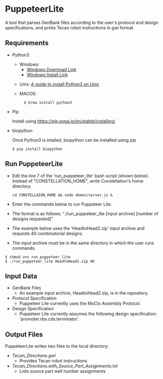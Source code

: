 # PuppeteerLite

A tool that parses GenBank files according to the user's protocol and design specifications, and prints Tecan robot instructions in gwl format.

## Requirements

- Python3
    * Windows:   
        * [Windows Download Link](https://www.python.org/downloads/)
        * [Windows Install Link](https://www.howtogeek.com/197947/how-to-install-python-on-windows/)

  - Unix:
    [A guide to install Python3 on Unix](http://docs.python-guide.org/en/latest/starting/install3/linux/)

  - MACOS: 
    ```
      $ brew install python3
     ```

- Pip

    Install using https://pip.pypa.io/en/stable/installing/
    
    
 - biopython
 
    Once Python3 is intalled, biopython can be installed using pip

    ```
    $ pip install biopython
    ```

## Run PuppeteerLite

- Edit the line 7 of the 'run_puppeteer_lite' bash script (shown below).  Instead of "CONSTELLATION_HOME", write Constellation's home directory.
    ```
    cd CONSTELLAION_HOME && node demos/server.js &
    ```

- Enter the commands below to run Puppeteer Lite.
- The format is as follows:  "./run_puppeteer_lite  [input archive] [number of designs requested]"
- The example below uses the 'HeadtoHead2.zip' input archive and requests 40 combinatorial designs.
- The input archive must be in the same directory in which the user runs commands.
```
$ chmod u+x run_puppeteer_lite
$ ./run_puppeteer_lite HeadtoHead2.zip 40
```


## Input Data 

- GenBank Files
  - An example input archive, HeadtoHead2.zip, is in the repository. 
- Protocol Specification
  - Puppeteer Lite currently uses the MoClo Assembly Protocol.
- Design Specification
  - Puppeteer Lite currently assumes the following design specification: 'promoter.rbs.cds.terminator'.

## Output Files

PuppeteerLite writes two files to the local directory:
- *Tecan_Directions.gwl* 
  - Provides Tecan robot instructions
- *Tecan_Directions.with_Source_Part_Assignments.txt*
  - Lists source part well number assignments
